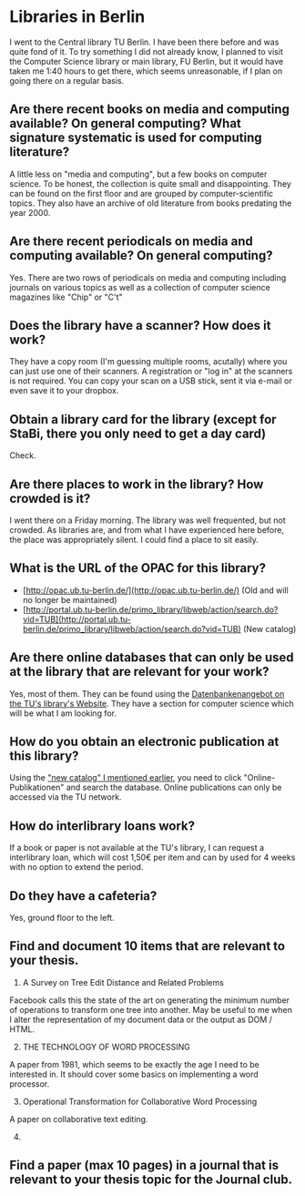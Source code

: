 # Libraries in Berlin

I went to the Central library TU Berlin. I have been there before and was quite fond of it. To try something I did not already know, I planned to visit the Computer Science library or main library, FU Berlin, but it would have taken me 1:40 hours to get there, which seems unreasonable, if I plan on going there on a regular basis.

## Are there recent books on media and computing available? On general computing? What signature systematic is used for computing literature?

A little less on "media and computing", but a few books on computer science. To be honest, the collection is quite small and disappointing. They can be found on the first floor and are grouped by computer-scientific topics. They also have an archive of old literature from books predating the year 2000.

## Are there recent periodicals on media and computing available? On general computing?

Yes. There are two rows of periodicals on media and computing including journals on various topics as well as a collection of computer science magazines like "Chip" or "C't"

## Does the library have a scanner? How does it work?

They have a copy room (I'm guessing multiple rooms, acutally) where you can just use one of their scanners.
A registration or "log in" at the scanners is not required. You can copy your scan on a USB stick, sent it
via e-mail or even save it to your dropbox.

## Obtain a library card for the library (except for StaBi, there you only need to get a day card)

Check.

## Are there places to work in the library? How crowded is it?

I went there on a Friday morning. The library was well frequented, but not crowded. As libraries are, and from what I have experienced here before, the place was appropriately silent. I could find a place to sit easily.

## What is the URL of the OPAC for this library?

 * [http://opac.ub.tu-berlin.de/](http://opac.ub.tu-berlin.de/) (Old and will no longer be maintained)
 * [http://portal.ub.tu-berlin.de/primo_library/libweb/action/search.do?vid=TUB](http://portal.ub.tu-berlin.de/primo_library/libweb/action/search.do?vid=TUB) (New catalog)

## Are there online databases that can only be used at the library that are relevant for your work?

Yes, most of them. They can be found using the [Datenbankenangebot on the TU's library's Website](http://rzblx10.uni-regensburg.de/dbinfo/fachliste.php?bib_id=tubb&colors=255&ocolors=40&lett=l). They have a section for computer science which will be what I am looking for.

## How do you obtain an electronic publication at this library?

Using the ["new catalog" I  mentioned earlier](http://portal.ub.tu-berlin.de/), you need to click "Online-Publikationen" and search the database. Online publications can only be accessed via the TU network.

## How do interlibrary loans work?

If a book or paper is not available at the TU's library, I can request a interlibrary loan, which will cost 1,50€ per item and can by used for 4 weeks with no option to extend the period.

## Do they have a cafeteria?

Yes, ground floor to the left.

## Find and document 10 items that are relevant to your thesis.

 1. A Survey on Tree Edit Distance and Related Problems

 Facebook calls this the state of the art on generating the minimum number of operations to transform one tree into another. May be useful to me when I alter the representation of my document data or the output as DOM / HTML.

 2. THE TECHNOLOGY OF WORD PROCESSING

 A paper from 1981, which seems to be exactly the age I need to be interested in. It should cover some basics on implementing a word processor.

 3. Operational Transformation for Collaborative Word Processing

 A paper on collaborative text editing.

 4. 

## Find a paper (max 10 pages) in a journal that is relevant to your thesis topic for the Journal club.
